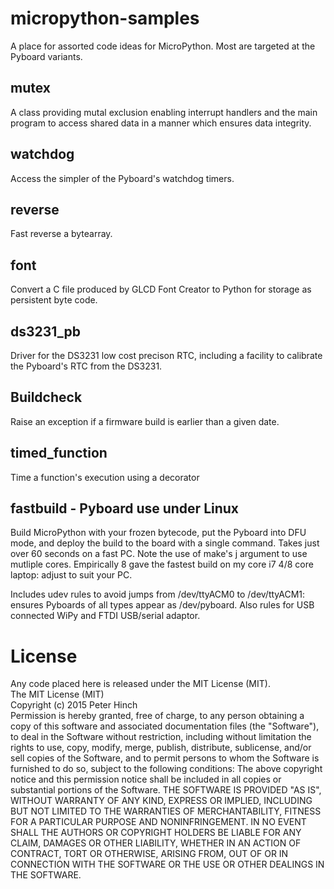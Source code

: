 # micropython-samples
A place for assorted code ideas for MicroPython. Most are targeted at the Pyboard variants.

## mutex
A class providing mutal exclusion enabling interrupt handlers and the main program to access shared
data in a manner which ensures data integrity.

## watchdog
Access the simpler of the Pyboard's watchdog timers.

## reverse
Fast reverse a bytearray.

## font
Convert a C file produced by GLCD Font Creator to Python for storage as persistent byte code.

## ds3231_pb
Driver for the DS3231 low cost precison RTC, including a facility to calibrate the Pyboard's RTC
from the DS3231.

## Buildcheck
Raise an exception if a firmware build is earlier than a given date.

## timed_function
Time a function's execution using a decorator

## fastbuild - Pyboard use under Linux
Build MicroPython with your frozen bytecode, put the Pyboard into DFU mode, and deploy the build to
the board with a single command. Takes just over 60 seconds on a fast PC. Note the use of make's j
argument to use mutliple cores. Empirically 8 gave the fastest build on my core i7 4/8 core laptop:
adjust to suit your PC.

Includes udev rules to avoid jumps from /dev/ttyACM0 to /dev/ttyACM1: ensures Pyboards of all types
appear as /dev/pyboard. Also rules for USB connected WiPy and FTDI USB/serial adaptor.

# License

Any code placed here is released under the MIT License (MIT).  
The MIT License (MIT)  
Copyright (c) 2015 Peter Hinch  
Permission is hereby granted, free of charge, to any person obtaining a copy
of this software and associated documentation files (the "Software"), to deal
in the Software without restriction, including without limitation the rights
to use, copy, modify, merge, publish, distribute, sublicense, and/or sell
copies of the Software, and to permit persons to whom the Software is
furnished to do so, subject to the following conditions:
The above copyright notice and this permission notice shall be included in
all copies or substantial portions of the Software.
THE SOFTWARE IS PROVIDED "AS IS", WITHOUT WARRANTY OF ANY KIND, EXPRESS OR
IMPLIED, INCLUDING BUT NOT LIMITED TO THE WARRANTIES OF MERCHANTABILITY,
FITNESS FOR A PARTICULAR PURPOSE AND NONINFRINGEMENT. IN NO EVENT SHALL THE
AUTHORS OR COPYRIGHT HOLDERS BE LIABLE FOR ANY CLAIM, DAMAGES OR OTHER
LIABILITY, WHETHER IN AN ACTION OF CONTRACT, TORT OR OTHERWISE, ARISING FROM,
OUT OF OR IN CONNECTION WITH THE SOFTWARE OR THE USE OR OTHER DEALINGS IN
THE SOFTWARE.
